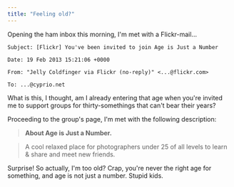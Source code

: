 ```yaml
---
title: "Feeling old?"
---
```


Opening the ham inbox this morning, I'm met with a Flickr-mail...

    
    
      
    Subject: [Flickr] You've been invited to join Age is Just a Number
      
    Date: 19 Feb 2013 15:21:06 +0000
      
    From: "Jelly Coldfinger via Flickr (no-reply)" <...@flickr.com>
      
    To: ...@cyprio.net
      
    

What is this, I thought, am I already entering that age when you're invited me
to support groups for thirty-somethings that can't bear their years?

Proceeding to the group's page, I'm met with the following description:

> **About Age is Just a Number.**

>

> A cool relaxed place for photographers under 25 of all levels to learn &
share and meet new friends.

Surprise! So actually, I'm too old? Crap, you're never the right age for
something, and age is not just a number. Stupid kids.

